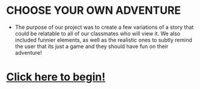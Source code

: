 # CHOOSE YOUR OWN ADVENTURE 

 + The purpose of our project was to create a few variations of a story that could be relatable to all of our classmates who will view it. We also included funnier elements, as well as the realistic ones to subtly remind the user that its just a game and they should have fun on their adventure!

# [Click here to begin!](start.md)